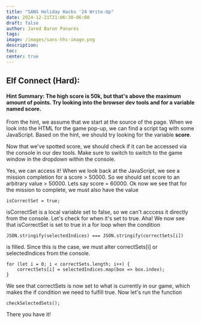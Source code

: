```yaml
---
title: "SANS Holiday Hacks '24 Write-Up"
date: 2024-12-21T21:06:30-06:00
draft: false
author: Jared Baron Panares
tags:
image: /images/sans-hhc-image.png
description:
toc:
center: true
---
```


## Elf Connect (Hard):
#### Hint Summary: The high score is 50k, but that's above the maximum amount of points. Try looking into the browser dev tools and for a variable named score.

From the hint, we assume that we start at the source of the page. When we look into the HTML for the game pop-up, we can find a script tag with some JavaScript. Based on the hint, we should try looking for the variable **score**.

Now that we've spotted score, we should check if it can be accessed via the console in our dev tools. Make sure to switch to switch to the game window in the dropdown within the console.

Yes, we can access it! When we look back at the JavaScript, we see a mission completion for a score > 50000. So we should set score to an arbitrary value > 50000. Lets say score = 60000. Ok now we see that for the mission to complete, we must also have the value 

```
isCorrectSet = true;
```

isCorrectSet is a local variable set to false, so we can't acccess it directly from the console. Let's check for when it's set to true. Aha! We now see that isCorrectSet is set to true in a for loop when the condition 
```
JSON.stringify(selectedIndices) === JSON.stringify(correctSets[i])
```
is filled. Since this is the case, we must alter correctSets[i] or selectedIndices from the console.

```
for (let i = 0; i < correctSets.length; i++) {
    correctSets[i] = selectedIndices.map(box => box.index);
}
```

We see that correctSets is now set to what is currently in our game, which makes the if condition we need to fulfill true.
Now let's run the function 
```
checkSelectedSets();
```
There you have it!